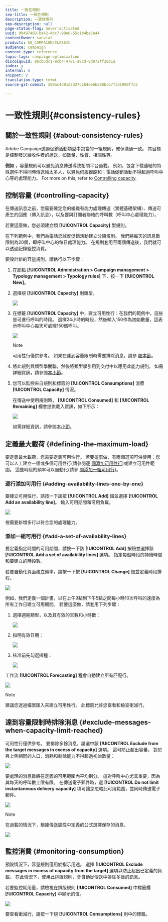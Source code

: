 ```yaml
---
title: 一致性規則
seo-title: 一致性規則
description: 一致性規則
seo-description: null
page-status-flag: never-activated
uuid: 9b497460-ba42-4bc7-98e0-55c1b4be5e44
contentOwner: sauviat
products: SG_CAMPAIGN/CLASSIC
audience: campaign
content-type: reference
topic-tags: campaign-optimization
discoiquuid: 9bcb5dc1-8cb4-4781-a8cd-8d072ff28b1a
index: y
internal: n
snippet: y
translation-type: tm+mt
source-git-commit: 209ac4d81d2d27c264ee6b288bcb7fcb1900ffc5

---
```



# 一致性規則{#consistency-rules}

## 關於一致性規則 {#about-consistency-rules}

Adobe Campaign透過促銷活動類型中包含的一組規則，確保溝通一致。 其目標是控制發送給收件者的遞送，如數量、性質、相關性等。

**例如** ，容量規則可以避免消息傳送導致相關平台過載。 例如，包含下載連結的特殊選件不得同時傳送給太多人，以避免伺服器飽和；電話促銷活動不得超過呼叫中心等的處理能力。 For more on this, refer to [Controlling capacity](#controlling-capacity).

## 控制容量 {#controlling-capacity}

在傳送訊息之前，您需要確定您的組織有能力處理傳送（實體基礎架構）、傳送可產生的回應（傳入訊息），以及要與訂閱者聯絡的呼叫數（呼叫中心處理能力）。

若要這麼做，您必須建立類 **[!UICONTROL Capacity]** 型規則。

在下列範例中，我們為電話忠誠度促銷活動建立分類規則。 我們將每天的訊息數限制為20個，即呼叫中心的每日處理能力。 在規則套用至兩個傳送後，我們就可以透過記錄監控消費。

要設計新的容量規則，請執行以下步驟：

1. 在節點 **[!UICONTROL Administration > Campaign management > Typology management > Typology rules]** 下，按一下 **[!UICONTROL New]**。
1. 選擇規 **[!UICONTROL Capacity]** 則類型。

   ![](assets/campaign_opt_create_capacity_01.png)

1. 在標籤 **[!UICONTROL Capacity]** 中，建立可用性行：在我們的範例中，這些是可進行呼叫的時段。 選擇24小時的時段，然後輸入150作為初始數量，這表示呼叫中心每天可處理150個呼叫。

   ![](assets/campaign_opt_create_capacity_02.png)

   >[!NOTE]
   >
   >可用性行僅供參考。 如果在達到容量限制時需要排除消息，請參 [閱本節](#exclude-messages-when-capacity-limit-reached)。

1. 將此規則與類型學關聯，然後將類型學引用到交付中以應用此能力規則。 如需詳細資訊，請參閱[本小節](../../campaign/using/applying-rules.md#applying-a-typology-to-a-delivery)。
1. 您可以監控來自規則和標籤的 **[!UICONTROL Consumptions]** 消費 **[!UICONTROL Capacity]** 情況。

   在傳送中使用規則時， **[!UICONTROL Consumed]** 和 **[!UICONTROL Remaining]** 欄會提供載入資訊，如下所示：

   ![](assets/campaign_opt_create_capacity_03.png)

   如需詳細資訊，請參閱[本小節](#monitoring-consumption)。

## 定義最大載荷 {#defining-the-maximum-load}

要定義最大載荷，您需要定義可用性行。 若要這麼做，有兩個選項可供使用：您可以人工建立一個或多個可用性行(請參閱逐 [個添加可用性行](#adding-availability-lines-one-by-one))或建立可用性範圍。 這些時段的頻率可以自動化(請參 [閱添加一組可用行](#add-a-set-of-availability-lines))。

### 逐行添加可用行 {#adding-availability-lines-one-by-one}

要建立可用性行，請按一下該按 **[!UICONTROL Add]** 鈕並選擇 **[!UICONTROL Add an availability line]**。 輸入可用期間和可用負載。

![](assets/campaign_opt_create_capacity_02.png)

視需要新增多行以符合您的處理能力。

### 添加一組可用行 {#add-a-set-of-availability-lines}

要定義指定時間的可用期間，請按一下該 **[!UICONTROL Add]** 按鈕並選擇該 **[!UICONTROL Add a set of availability lines]** 選項。 指定每個時段的持續時間和要建立的時段數。

若要自動化頁面建立頻率，請按一下按 **[!UICONTROL Change]** 鈕並定義時段排程。

![](assets/campaign_opt_create_capacity_07.png)

例如，我們定義一個計畫，以在上午9點到下午5點之間每小時10次呼叫的速度為所有工作日建立可用期間。 若要這麼做，請套用下列步驟：

1. 選擇週期類型，以及其有效的天數和小時數：

   ![](assets/campaign_opt_create_capacity_08.png)

1. 指明有效日期：

   ![](assets/campaign_opt_create_capacity_09.png)

1. 核准前先勾選排程：

   ![](assets/campaign_opt_create_capacity_10.png)

工作流 **[!UICONTROL Forecasting]** 程會自動建立所有匹配行。

![](assets/campaign_opt_create_capacity_12.png)

>[!NOTE]
>
>建議您透過檔案匯入來建立可用性行。 此標籤允許您查看和檢查衝減行。

## 達到容量限制時排除消息 {#exclude-messages-when-capacity-limit-reached}

可用性行僅供參考。 要排除多餘消息，請選中該 **[!UICONTROL Exclude from the target messages in excess of capacity]** 選項。 這可防止超出容量。 對於與上例相同的人口，消耗和剩餘能力不得超過初始數量：

![](assets/campaign_opt_create_capacity_04.png)

要處理的消息數將在定義的可用範圍內平均劃分。 這對呼叫中心尤其重要，因為其每天的呼叫數上限有限。 在傳送電子郵件時，選 **[!UICONTROL Do not limit instantaneous delivery capacity]** 項可讓您忽略此可用範圍，並同時傳送電子郵件。

![](assets/campaign_opt_create_capacity_05.png)

>[!NOTE]
>
>在過載的情況下，根據傳送屬性中定義的公式選擇保存的消息。

![](assets/campaign_opt_create_capacity_06.png)

## 監控消費 {#monitoring-consumption}

預設情況下，容量規則僅用於指示用途。 選擇 **[!UICONTROL Exclude messages in excess of capacity from the target]** 選項以防止超出已定義的負載。 在此情況下，使用此排版規則，會自動從傳送中排除多餘的訊息。

若要監控耗用量，請檢視在排版規則 **[!UICONTROL Consumed]** 中標籤欄 **[!UICONTROL Capacity]** 中顯示的值。

![](assets/campaign_opt_create_capacity_04.png)

要查看衝減行，請按一下規 **[!UICONTROL Consumptions]** 則中的標籤。
